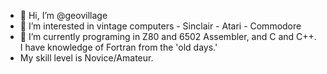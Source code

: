 - 👋 Hi, I’m @geovillage
- 👀 I’m interested in vintage computers - Sinclair - Atari - Commodore
- 🌱 I’m currently programing in Z80 and 6502 Assembler, and C and C++. I have knowledge of Fortran from the 'old days.'
-    My skill level is Novice/Amateur.



<!---
geovillage/geovillage is a ✨ special ✨ repository because its `README.md` (this file) appears on your GitHub profile.
You can click the Preview link to take a look at your changes.
--->
